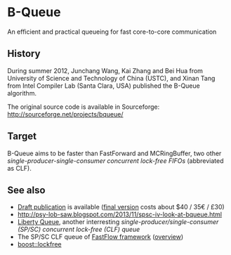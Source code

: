 # B-Queue
An efficient and practical queueing for fast core-to-core communication 

## History

During summer 2012, Junchang Wang, Kai Zhang and Bei Hua 
from University of Science and Technology of China (USTC), 
and Xinan Tang from Intel Compiler Lab (Santa Clara, USA)
published the B-Queue algorithm.

The original source code is available in Sourceforge:
http://sourceforge.net/projects/bqueue/

## Target

B-Queue aims to be faster than FastForward and MCRingBuffer, 
two other *single-producer-single-consumer concurrent lock-free FIFOs* (abbreviated as
CLF).

## See also

* [Draft publication](http://staff.ustc.edu.cn/~bhua/publications/IJPP_draft.pdf) is available 
  ([final version](http://link.springer.com/article/10.1007/s10766-012-0213-x) costs about $40 / 35€ / £30)
* http://psy-lob-saw.blogspot.com/2013/11/spsc-iv-look-at-bqueue.html
* [Liberty Queue](http://liberty.princeton.edu/Publications/epic8_queues.pdf), 
  another interresting *single-producer/single-consumer (SP/SC) concurrent lock-free (CLF) queue*
* The SP/SC CLF queue of [FastFlow framework](http://sourceforge.net/projects/mc-fastflow/) 
  ([overview](http://www.1024cores.net/home/technologies/fastflow))
* [boost::lockfree](www.boost.org/doc/libs/release/doc/html/lockfree.html)
